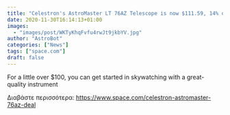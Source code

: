 ```yaml
---
title: "Celestron's AstroMaster LT 76AZ Telescope is now $111.59, 14% off the retail price"
date: 2020-11-30T16:14:13+01:00
images:
  - "images/post/WKTyKhqFvfu4rwJt9jkbYV.jpg"
author: "AstroBot"
categories: ["News"]
tags: ["space.com"]
draft: false
---
```


For a little over $100, you can get started in skywatching with a great-quality instrument 

Διαβάστε περισσότερα: https://www.space.com/celestron-astromaster-76az-deal
